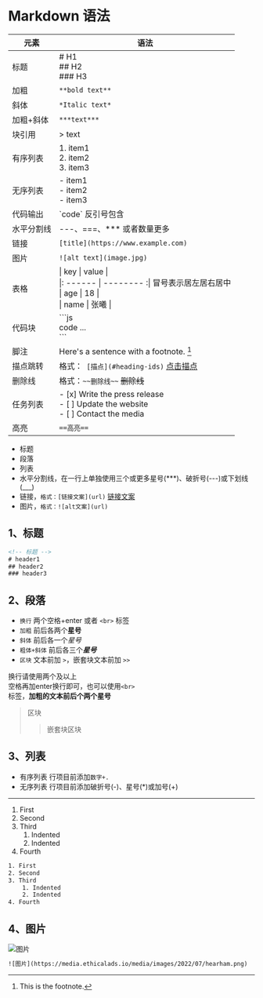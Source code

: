 # Markdown 语法

| 元素 | 语法 |
| -------------------- | ------ |
| 标题 | # H1<br> ## H2<br> ### H3  |
| 加粗 | `**bold text**` |
| 斜体 | `*Italic text*` |
| 加粗+斜体 | `***text***` |
| 块引用 | > text |
| 有序列表 | 1. item1<br> 2. item2<br> 3. item3 |
| 无序列表 | - item1<br> - item2<br> - item3 |
| 代码输出 | \`code\` 反引号包含 |
| 水平分割线 | ---、===、*** 或者数量更多 |
| 链接 | `[title](https://www.example.com)` |
| 图片 | `![alt text](image.jpg)` |
| 表格 | \| key \| value \|<br>\|: ------ \| -------- :\| 冒号表示居左居右居中<br>\| age \| 18 \|<br>\| name \| 张曦 \| |
| 代码块 | \```js<br>code ...<br>\``` |
| 脚注 | Here's a sentence with a footnote. [^1] |
| 描点跳转 | 格式：` [描点](#heading-ids)` [点击描点](#heading-ids) |
| 删除线 | 格式：`~~删除线~~` ~~删除线~~ |
| 任务列表 | - [x] Write the press release<br>- [ ] Update the website<br>- [ ] Contact the media |
| 高亮 | `==高亮==` |

+ 标题
+ 段落
+ 列表
+ 水平分割线，在一行上单独使用三个或更多星号(***)、破折号(---)或下划线(___)
+ 链接，`格式：[链接文案](url)` [链接文案](https://www.markdownguide.org/basic-syntax/) 
+ 图片，`格式：![alt文案](url)`

## <font id="heading">1、标题</font>
```html
<!-- 标题 -->
# header1
## header2
### header3
```

## <font id="paragraphs">2、段落</font>

- `换行` 两个空格+enter 或者 `<br>` 标签
- `加粗` 前后各两个**星号**
- `斜体` 前后各一个*星号*
- `粗体+斜体` 前后各三个***星号***
- `区块` 文本前加 `>`，嵌套块文本前加 `>>`

换行请使用两个及以上  
空格再加enter换行即可，也可以使用`<br>`<br>标签，**加粗的文本前后个两个星号**

> 区块
>> 嵌套块区块

## <font id="list">3、列表</font>

+ 有序列表 行项目前添加`数字+.`
+ 无序列表 行项目前添加破折号(-)、星号(*)或加号(+)

***

1. First
2. Second
3. Third
    1. Indented
    2. Indented
4. Fourth
```html
1. First
2. Second
3. Third
    1. Indented
    2. Indented
4. Fourth
```

## <font id="image">4、图片</font>

![图片](https://media.ethicalads.io/media/images/2022/07/hearham.png)

```html
![图片](https://media.ethicalads.io/media/images/2022/07/hearham.png)
```


[^1]: This is the footnote.